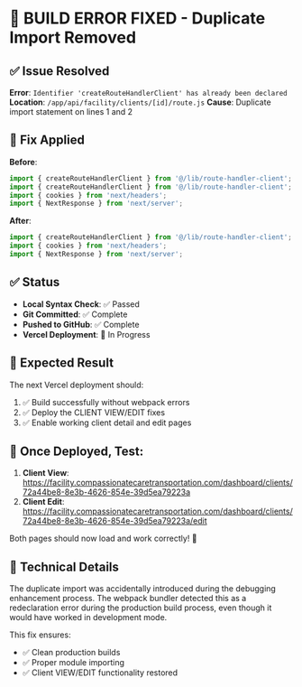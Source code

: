 # 🔧 BUILD ERROR FIXED - Duplicate Import Removed

## ✅ Issue Resolved

**Error**: `Identifier 'createRouteHandlerClient' has already been declared`
**Location**: `/app/api/facility/clients/[id]/route.js`
**Cause**: Duplicate import statement on lines 1 and 2

## 🔧 Fix Applied

**Before**:
```javascript
import { createRouteHandlerClient } from '@/lib/route-handler-client';
import { createRouteHandlerClient } from '@/lib/route-handler-client'; // DUPLICATE
import { cookies } from 'next/headers';
import { NextResponse } from 'next/server';
```

**After**:
```javascript
import { createRouteHandlerClient } from '@/lib/route-handler-client';
import { cookies } from 'next/headers';
import { NextResponse } from 'next/server';
```

## ✅ Status

- **Local Syntax Check**: ✅ Passed
- **Git Committed**: ✅ Complete  
- **Pushed to GitHub**: ✅ Complete
- **Vercel Deployment**: 🔄 In Progress

## 🚀 Expected Result

The next Vercel deployment should:
1. ✅ Build successfully without webpack errors
2. ✅ Deploy the CLIENT VIEW/EDIT fixes
3. ✅ Enable working client detail and edit pages

## 🧪 Once Deployed, Test:

1. **Client View**: https://facility.compassionatecaretransportation.com/dashboard/clients/72a44be8-8e3b-4626-854e-39d5ea79223a
2. **Client Edit**: https://facility.compassionatecaretransportation.com/dashboard/clients/72a44be8-8e3b-4626-854e-39d5ea79223a/edit

Both pages should now load and work correctly! 🎉

## 📝 Technical Details

The duplicate import was accidentally introduced during the debugging enhancement process. The webpack bundler detected this as a redeclaration error during the production build process, even though it would have worked in development mode.

This fix ensures:
- ✅ Clean production builds
- ✅ Proper module importing
- ✅ Client VIEW/EDIT functionality restored
